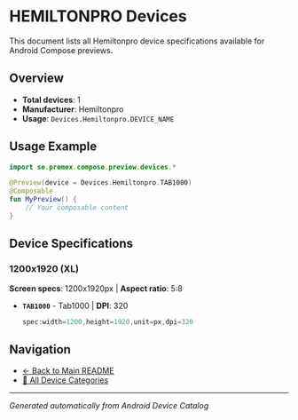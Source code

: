# HEMILTONPRO Devices

This document lists all Hemiltonpro device specifications available for Android Compose previews.

## Overview

- **Total devices**: 1
- **Manufacturer**: Hemiltonpro
- **Usage**: `Devices.Hemiltonpro.DEVICE_NAME`

## Usage Example

```kotlin
import se.premex.compose.preview.devices.*

@Preview(device = Devices.Hemiltonpro.TAB1000)
@Composable
fun MyPreview() {
    // Your composable content
}
```

## Device Specifications

### 1200x1920 (XL)

**Screen specs**: 1200x1920px | **Aspect ratio**: 5:8

- **`TAB1000`** - Tab1000 | **DPI**: 320
  ```kotlin
  spec:width=1200,height=1920,unit=px,dpi=320
  ```

## Navigation

- [← Back to Main README](../../README.md)
- [📱 All Device Categories](../README.md)

---
*Generated automatically from Android Device Catalog*
